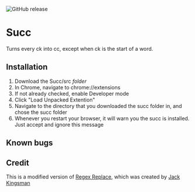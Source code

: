 ![GitHub release](https://img.shields.io/github/release/procodeing/succ.svg)

# Succ
Turns every ck into cc, except when ck is the start of a word.

## Installation

1. Download the Succ/src _folder_
2. In Chrome, navigate to chrome://extensions
3. If not already checked, enable Developer mode
4. Click "Load Unpacked Extention"
5. Navigate to the directory that you downloaded the succ folder in, and chose the succ folder
6. Whenever you restart your browser, it will warn you the succ is installed. Just accept and ignore this message

## Known bugs


## Credit

This is a modified version of [Regex Replace](https://chrome.google.com/webstore/detail/regex-replace/eggkcpojddgjkakokkdhocbjebhgkonb), which was created by [Jack Kingsman](http://jacksbrain.com/)
